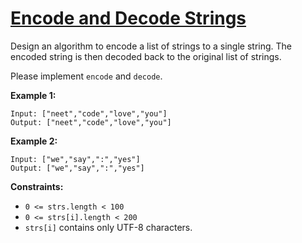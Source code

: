 # [Encode and Decode Strings](https://leetcode.com/problems/encode-and-decode-strings/)

Design an algorithm to encode a list of strings to a single string. The encoded string is then decoded back to the original list of strings.

Please implement `encode` and `decode`.

**Example 1:**

```
Input: ["neet","code","love","you"]
Output: ["neet","code","love","you"]
```

**Example 2:**

```
Input: ["we","say",":","yes"]
Output: ["we","say",":","yes"]
```

**Constraints:**

- `0 <= strs.length < 100`
- `0 <= strs[i].length < 200`
- `strs[i]` contains only UTF-8 characters.
